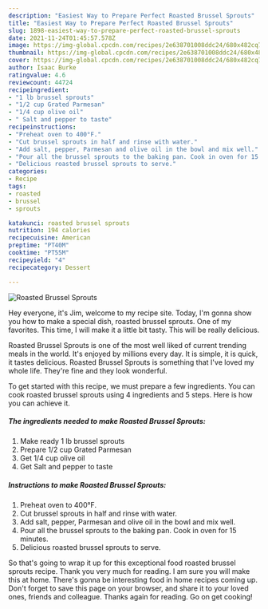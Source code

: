 ```yaml
---
description: "Easiest Way to Prepare Perfect Roasted Brussel Sprouts"
title: "Easiest Way to Prepare Perfect Roasted Brussel Sprouts"
slug: 1898-easiest-way-to-prepare-perfect-roasted-brussel-sprouts
date: 2021-11-24T01:45:57.578Z
image: https://img-global.cpcdn.com/recipes/2e638701008ddc24/680x482cq70/roasted-brussel-sprouts-recipe-main-photo.jpg
thumbnail: https://img-global.cpcdn.com/recipes/2e638701008ddc24/680x482cq70/roasted-brussel-sprouts-recipe-main-photo.jpg
cover: https://img-global.cpcdn.com/recipes/2e638701008ddc24/680x482cq70/roasted-brussel-sprouts-recipe-main-photo.jpg
author: Isaac Burke
ratingvalue: 4.6
reviewcount: 44724
recipeingredient:
- "1 lb brussel sprouts"
- "1/2 cup Grated Parmesan"
- "1/4 cup olive oil"
- " Salt and pepper to taste"
recipeinstructions:
- "Preheat oven to 400°F."
- "Cut brussel sprouts in half and rinse with water."
- "Add salt, pepper, Parmesan and olive oil in the bowl and mix well."
- "Pour all the brussel sprouts to the baking pan. Cook in oven for 15 minutes."
- "Delicious roasted brussel sprouts to serve."
categories:
- Recipe
tags:
- roasted
- brussel
- sprouts

katakunci: roasted brussel sprouts 
nutrition: 194 calories
recipecuisine: American
preptime: "PT40M"
cooktime: "PT55M"
recipeyield: "4"
recipecategory: Dessert

---
```



![Roasted Brussel Sprouts](https://img-global.cpcdn.com/recipes/2e638701008ddc24/680x482cq70/roasted-brussel-sprouts-recipe-main-photo.jpg)

Hey everyone, it's Jim, welcome to my recipe site. Today, I'm gonna show you how to make a special dish, roasted brussel sprouts. One of my favorites. This time, I will make it a little bit tasty. This will be really delicious.



Roasted Brussel Sprouts is one of the most well liked of current trending meals in the world. It's enjoyed by millions every day. It is simple, it is quick, it tastes delicious. Roasted Brussel Sprouts is something that I've loved my whole life. They're fine and they look wonderful.


To get started with this recipe, we must prepare a few ingredients. You can cook roasted brussel sprouts using 4 ingredients and 5 steps. Here is how you can achieve it.

<!--inarticleads1-->

##### The ingredients needed to make Roasted Brussel Sprouts:

1. Make ready 1 lb brussel sprouts
1. Prepare 1/2 cup Grated Parmesan
1. Get 1/4 cup olive oil
1. Get  Salt and pepper to taste




<!--inarticleads2-->

##### Instructions to make Roasted Brussel Sprouts:

1. Preheat oven to 400°F.
1. Cut brussel sprouts in half and rinse with water.
1. Add salt, pepper, Parmesan and olive oil in the bowl and mix well.
1. Pour all the brussel sprouts to the baking pan. Cook in oven for 15 minutes.
1. Delicious roasted brussel sprouts to serve.




So that's going to wrap it up for this exceptional food roasted brussel sprouts recipe. Thank you very much for reading. I am sure you will make this at home. There's gonna be interesting food in home recipes coming up. Don't forget to save this page on your browser, and share it to your loved ones, friends and colleague. Thanks again for reading. Go on get cooking!
